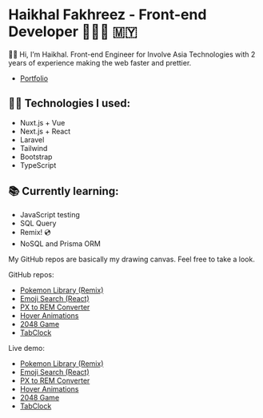 # Haikhal Fakhreez - Front-end Developer 👨🏻‍💻 🇲🇾

👋🏻 Hi, I’m Haikhal. Front-end Engineer for Involve Asia Technologies with 2 years of experience making the web faster and prettier.

- [Portfolio](https://www.haikhalfakhreez.com)

## 👍🏻 Technologies I used:

- Nuxt.js + Vue
- Next.js + React
- Laravel
- Tailwind
- Bootstrap
- TypeScript

## 📚 Currently learning:

- JavaScript testing
- SQL Query
- Remix! 💿
- NoSQL and Prisma ORM

My GitHub repos are basically my drawing canvas. Feel free to take a look.

GitHub repos:
- [Pokemon Library (Remix)](https://github.com/haikhalfakhreez/pokemon-library)
- [Emoji Search (React)](https://github.com/haikhalfakhreez/emoji-search)
- [PX to REM Converter](https://github.com/haikhalfakhreez/webconvert)
- [Hover Animations](https://github.com/haikhalfakhreez/Hover-Animations)
- [2048 Game](https://github.com/haikhalfakhreez/2048)
- [TabClock](https://github.com/haikhalfakhreez/TabClock)

Live demo:
- [Pokemon Library (Remix)](https://pokemon-library.vercel.app/)
- [Emoji Search (React)](https://haikhalfakhreez.github.io/emoji-search/)
- [PX to REM Converter](https://webconvert.netlify.app/)
- [Hover Animations](https://haikhalfakhreez.github.io/Hover-Animations/)
- [2048 Game](https://haikhalfakhreez.github.io/2048/)
- [TabClock](https://haikhalfakhreez.github.io/TabClock/)
